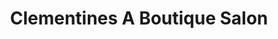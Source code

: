 ---
title: "Clementines A Boutique Salon"
url: /denver/clementines-a-boutique-salon/
shop: beauty
---